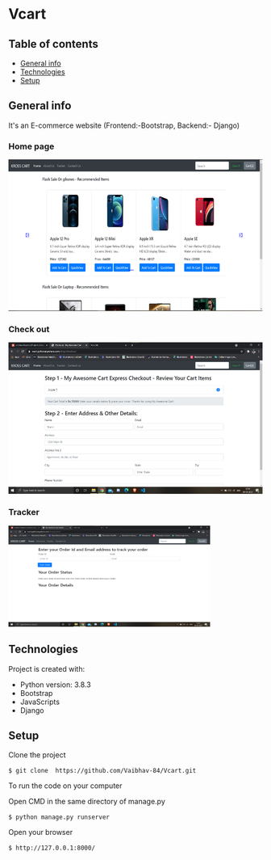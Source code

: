 # Vcart 

## Table of contents
* [General info](#general-info)
* [Technologies](#technologies)
* [Setup](#setup)

## General info
It's an E-commerce website (Frontend:-Bootstrap, Backend:- Django)
### Home page
<img src="/vcart-images/1.png" height = 300px width = 600px>

### Check out
<img src="/vcart-images/3.png" height = 300px width = 600px>


### Tracker
<img src="/vcart-images/5.png" height = 200px width = 400px>


## Technologies
Project is created with:
* Python version: 3.8.3
* Bootstrap
* JavaScripts
* Django

	
## Setup
Clone the project 
```
$ git clone  https://github.com/Vaibhav-84/Vcart.git 
```
To run the code on your computer

Open CMD in the same directory of manage.py
```
$ python manage.py runserver
```
Open your browser 
```
$ http://127.0.0.1:8000/ 
```
